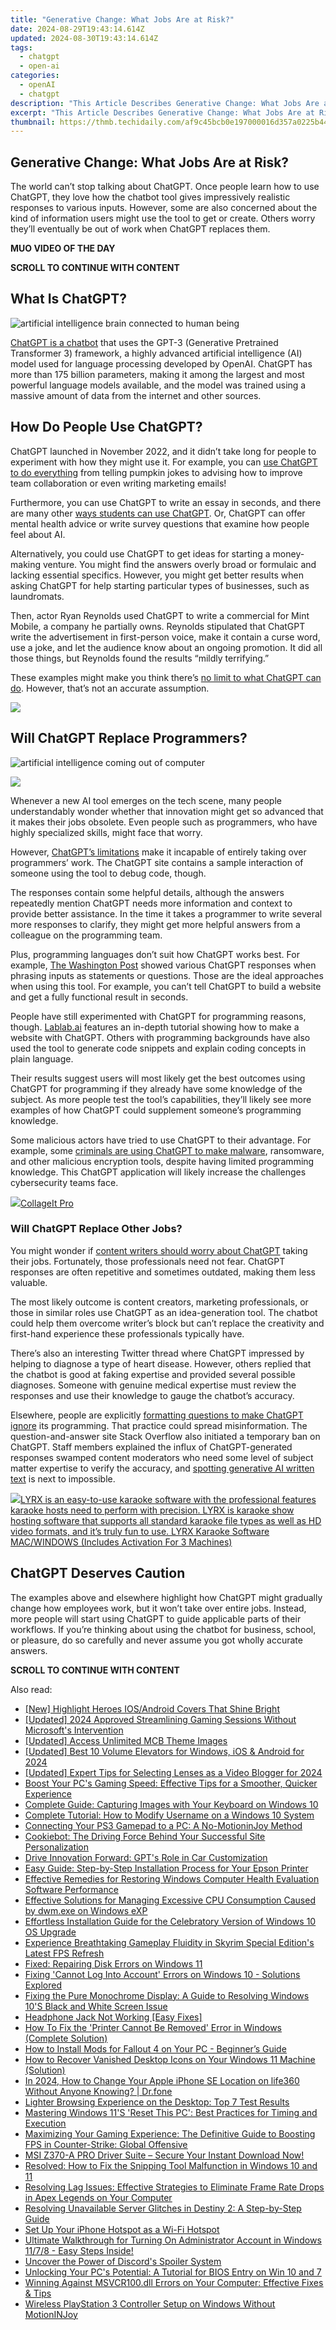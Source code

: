```yaml
---
title: "Generative Change: What Jobs Are at Risk?"
date: 2024-08-29T19:43:14.614Z
updated: 2024-08-30T19:43:14.614Z
tags:
  - chatgpt
  - open-ai
categories:
  - openAI
  - chatgpt
description: "This Article Describes Generative Change: What Jobs Are at Risk?"
excerpt: "This Article Describes Generative Change: What Jobs Are at Risk?"
thumbnail: https://thmb.techidaily.com/af9c45bcb0e197000016d357a0225b4459ab82775eecec8c840974260c0eb2b8.jpg
---
```


## Generative Change: What Jobs Are at Risk?

The world can’t stop talking about ChatGPT. Once people learn how to use ChatGPT, they love how the chatbot tool gives impressively realistic responses to various inputs. However, some are also concerned about the kind of information users might use the tool to get or create. Others worry they’ll eventually be out of work when ChatGPT replaces them.

**MUO VIDEO OF THE DAY**

**SCROLL TO CONTINUE WITH CONTENT**

## What Is ChatGPT?

![artificial intelligence brain connected to human being](https://static1.makeuseofimages.com/wordpress/wp-content/uploads/2023/02/artificial-intelligence-4389372_1920-1.jpg)

[ChatGPT is a chatbot](http://www.makeuseof.com/how-does-chatgpt-work/) that uses the GPT-3 (Generative Pretrained Transformer 3) framework, a highly advanced artificial intelligence (AI) model used for language processing developed by OpenAI. ChatGPT has more than 175 billion parameters, making it among the largest and most powerful language models available, and the model was trained using a massive amount of data from the internet and other sources.

## How Do People Use ChatGPT?

 ChatGPT launched in November 2022, and it didn’t take long for people to experiment with how they might use it. For example, you can [use ChatGPT to do everything](http://www.makeuseof.com/things-you-can-do-with-chatgpt/) from telling pumpkin jokes to advising how to improve team collaboration or even writing marketing emails!

 Furthermore, you can use ChatGPT to write an essay in seconds, and there are many other [ways students can use ChatGPT](https://www.makeuseof.com/how-students-use-chatgpt-in-school/). Or, ChatGPT can offer mental health advice or write survey questions that examine how people feel about AI.

 Alternatively, you could use ChatGPT to get ideas for starting a money-making venture. You might find the answers overly broad or formulaic and lacking essential specifics. However, you might get better results when asking ChatGPT for help starting particular types of businesses, such as laundromats.

 Then, actor Ryan Reynolds used ChatGPT to write a commercial for Mint Mobile, a company he partially owns. Reynolds stipulated that ChatGPT write the advertisement in first-person voice, make it contain a curse word, use a joke, and let the audience know about an ongoing promotion. It did all those things, but Reynolds found the results “mildly terrifying.”

 These examples might make you think there’s [no limit to what ChatGPT can do](https://www.makeuseof.com/openai-lost-control-chatgpt/). However, that’s not an accurate assumption.

<!-- affiliate ads begin -->
<a href="https://secure.2checkout.com/order/checkout.php?PRODS=3851655&QTY=1&AFFILIATE=108875&CART=1"><img src="http://www.aiseesoft.com/avangate/30p/banner.jpg" border="0"></a>
<!-- affiliate ads end -->
## Will ChatGPT Replace Programmers?

![artificial intelligence coming out of computer](https://static1.makeuseofimages.com/wordpress/wp-content/uploads/2023/02/artificial-intelligence-7215709_1280.png)

<!-- affiliate ads begin -->
<a href="https://secure.2checkout.com/order/checkout.php?PRODS=4620780&QTY=1&AFFILIATE=108875&CART=1"><img src="https://secure.avangate.com/images/merchant/07dd4d5a72f5740ef0f035f201951476/728__90banner.jpg" border="0"></a>
<!-- affiliate ads end -->
 Whenever a new AI tool emerges on the tech scene, many people understandably wonder whether that innovation might get so advanced that it makes their jobs obsolete. Even people such as programmers, who have highly specialized skills, might face that worry.

 However, [ChatGPT’s limitations](http://www.makeuseof.com/openai-chatgpt-biggest-probelms/) make it incapable of entirely taking over programmers’ work. The ChatGPT site contains a sample interaction of someone using the tool to debug code, though.

 The responses contain some helpful details, although the answers repeatedly mention ChatGPT needs more information and context to provide better assistance. In the time it takes a programmer to write several more responses to clarify, they might get more helpful answers from a colleague on the programming team.

 Plus, programming languages don’t suit how ChatGPT works best. For example, [The Washington Post](https://www.washingtonpost.com/opinions/interactive/2022/chatgpt-questions-predictions-ethics/) showed various ChatGPT responses when phrasing inputs as statements or questions. Those are the ideal approaches when using this tool. For example, you can’t tell ChatGPT to build a website and get a fully functional result in seconds.

 People have still experimented with ChatGPT for programming reasons, though. [Lablab.ai](https://lablab.ai/) features an in-depth tutorial showing how to make a website with ChatGPT. Others with programming backgrounds have also used the tool to generate code snippets and explain coding concepts in plain language.

 Their results suggest users will most likely get the best outcomes using ChatGPT for programming if they already have some knowledge of the subject. As more people test the tool’s capabilities, they’ll likely see more examples of how ChatGPT could supplement someone’s programming knowledge.

 Some malicious actors have tried to use ChatGPT to their advantage. For example, some [criminals are using ChatGPT to make malware](https://www.makeuseof.com/chatgpt-used-by-cybercriminals-to-write-malware/), ransomware, and other malicious encryption tools, despite having limited programming knowledge. This ChatGPT application will likely increase the challenges cybersecurity teams face.

<!-- affiliate ads begin -->
<a href="https://secure.2checkout.com/order/checkout.php?PRODS=4530091&QTY=1&AFFILIATE=108875&CART=1"><img src="https://www.pearlmountainsoft.com/n_img/product/cit_win/banScrn.jpg" border="0">CollageIt Pro</a>
<!-- affiliate ads end -->
### Will ChatGPT Replace Other Jobs?

 You might wonder if [content writers should worry about ChatGPT](http://www.makeuseof.com/why-chatgpt-wont-take-writing-job/) taking their jobs. Fortunately, those professionals need not fear. ChatGPT responses are often repetitive and sometimes outdated, making them less valuable.

 The most likely outcome is content creators, marketing professionals, or those in similar roles use ChatGPT as an idea-generation tool. The chatbot could help them overcome writer’s block but can’t replace the creativity and first-hand experience these professionals typically have.

 There’s also an interesting Twitter thread where ChatGPT impressed by helping to diagnose a type of heart disease. However, others replied that the chatbot is good at faking expertise and provided several possible diagnoses. Someone with genuine medical expertise must review the responses and use their knowledge to gauge the chatbot’s accuracy.

 Elsewhere, people are explicitly [formatting questions to make ChatGPT ignore](https://www.makeuseof.com/how-to-get-best-results-from-chatgpt/) its programming. That practice could spread misinformation. The question-and-answer site Stack Overflow also initiated a temporary ban on ChatGPT. Staff members explained the influx of ChatGPT-generated responses swamped content moderators who need some level of subject matter expertise to verify the accuracy, and [spotting generative AI written text](http://www.makeuseof.com/dangers-ai-writing-how-spot-ai-generated-text/) is next to impossible.

<!-- affiliate ads begin -->
<a href="https://shop.pcdj.com/order/checkout.php?PRODS=4698998&QTY=1&AFFILIATE=108875&CART=1"> <img src="https://secure.avangate.com/images/merchant/47f4b6321e9fd8e8f7326a6adc1a7c1e/products/MacBook_Pro_lyrx-withsinger-tv.png" border="0">LYRX is an easy-to-use karaoke software with the professional features karaoke hosts need to perform with precision. LYRX is karaoke show hosting software that supports all standard karaoke file types as well as HD video formats, and it’s truly fun to use. 
LYRX Karaoke Software MAC/WINDOWS (Includes Activation For 3 Machines)</a>
<!-- affiliate ads end -->
## ChatGPT Deserves Caution

 The examples above and elsewhere highlight how ChatGPT might gradually change how employees work, but it won’t take over entire jobs. Instead, more people will start using ChatGPT to guide applicable parts of their workflows. If you’re thinking about using the chatbot for business, school, or pleasure, do so carefully and never assume you got wholly accurate answers.

**SCROLL TO CONTINUE WITH CONTENT**


<ins class="adsbygoogle"
     style="display:block"
     data-ad-format="autorelaxed"
     data-ad-client="ca-pub-7571918770474297"
     data-ad-slot="1223367746"></ins>



<ins class="adsbygoogle"
     style="display:block"
     data-ad-client="ca-pub-7571918770474297"
     data-ad-slot="8358498916"
     data-ad-format="auto"
     data-full-width-responsive="true"></ins>

<span class="atpl-alsoreadstyle">Also read:</span>
<div><ul>
<li><a href="https://instagram-clips.techidaily.com/new-highlight-heroes-iosandroid-covers-that-shine-bright/"><u>[New] Highlight Heroes  IOS/Android Covers That Shine Bright</u></a></li>
<li><a href="https://screen-activity-recording.techidaily.com/updated-2024-approved-streamlining-gaming-sessions-without-microsofts-intervention/"><u>[Updated] 2024 Approved  Streamlining Gaming Sessions Without Microsoft's Intervention</u></a></li>
<li><a href="https://youtube-data.techidaily.com/ed-access-unlimited-mcb-theme-images/"><u>[Updated] Access Unlimited MCB Theme Images</u></a></li>
<li><a href="https://facebook-video-footage.techidaily.com/updated-best-10-volume-elevators-for-windows-ios-and-android-for-2024/"><u>[Updated] Best 10 Volume Elevators for Windows, iOS & Android for 2024</u></a></li>
<li><a href="https://facebook-video-share.techidaily.com/updated-expert-tips-for-selecting-lenses-as-a-video-blogger-for-2024/"><u>[Updated] Expert Tips for Selecting Lenses as a Video Blogger for 2024</u></a></li>
<li><a href="https://tech-savvy.techidaily.com/boost-your-pcs-gaming-speed-effective-tips-for-a-smoother-quicker-experience/"><u>Boost Your PC's Gaming Speed: Effective Tips for a Smoother, Quicker Experience</u></a></li>
<li><a href="https://tech-savvy.techidaily.com/complete-guide-capturing-images-with-your-keyboard-on-windows-10/"><u>Complete Guide: Capturing Images with Your Keyboard on Windows 10</u></a></li>
<li><a href="https://tech-savvy.techidaily.com/complete-tutorial-how-to-modify-username-on-a-windows-10-system/"><u>Complete Tutorial: How to Modify Username on a Windows 10 System</u></a></li>
<li><a href="https://tech-savvy.techidaily.com/connecting-your-ps3-gamepad-to-a-pc-a-no-motioninjoy-method/"><u>Connecting Your PS3 Gamepad to a PC: A No-MotioninJoy Method</u></a></li>
<li><a href="https://solve-helper.techidaily.com/cookiebot-the-driving-force-behind-your-successful-site-personalization/"><u>Cookiebot: The Driving Force Behind Your Successful Site Personalization</u></a></li>
<li><a href="https://tech-revival.techidaily.com/drive-innovation-forward-gpts-role-in-car-customization/"><u>Drive Innovation Forward: GPT's Role in Car Customization</u></a></li>
<li><a href="https://tech-savvy.techidaily.com/easy-guide-step-by-step-installation-process-for-your-epson-printer/"><u>Easy Guide: Step-by-Step Installation Process for Your Epson Printer</u></a></li>
<li><a href="https://tech-savvy.techidaily.com/effective-remedies-for-restoring-windows-computer-health-evaluation-software-performance/"><u>Effective Remedies for Restoring Windows Computer Health Evaluation Software Performance</u></a></li>
<li><a href="https://tech-savvy.techidaily.com/effective-solutions-for-managing-excessive-cpu-consumption-caused-by-dwmexe-on-windows-exp/"><u>Effective Solutions for Managing Excessive CPU Consumption Caused by dwm.exe on Windows eXP</u></a></li>
<li><a href="https://tech-savvy.techidaily.com/effortless-installation-guide-for-the-celebratory-version-of-windows-10-os-upgrade/"><u>Effortless Installation Guide for the Celebratory Version of Windows 10 OS Upgrade</u></a></li>
<li><a href="https://tech-savvy.techidaily.com/experience-breathtaking-gameplay-fluidity-in-skyrim-special-editions-latest-fps-refresh/"><u>Experience Breathtaking Gameplay Fluidity in Skyrim Special Edition's Latest FPS Refresh</u></a></li>
<li><a href="https://tech-savvy.techidaily.com/fixed-repairing-disk-errors-on-windows-11/"><u>Fixed: Repairing Disk Errors on Windows 11</u></a></li>
<li><a href="https://tech-savvy.techidaily.com/fixing-cannot-log-into-account-errors-on-windows-10-solutions-explored/"><u>Fixing 'Cannot Log Into Account' Errors on Windows 10 - Solutions Explored</u></a></li>
<li><a href="https://tech-savvy.techidaily.com/fixing-the-pure-monochrome-display-a-guide-to-resolving-windows-10s-black-and-white-screen-issue/"><u>Fixing the Pure Monochrome Display: A Guide to Resolving Windows 10'S Black and White Screen Issue</u></a></li>
<li><a href="https://tech-savvy.techidaily.com/headphone-jack-not-working-easy-fixes/"><u>Headphone Jack Not Working [Easy Fixes]</u></a></li>
<li><a href="https://tech-savvy.techidaily.com/how-to-fix-the-printer-cannot-be-removed-error-in-windows-complete-solution/"><u>How To Fix the 'Printer Cannot Be Removed' Error in Windows (Complete Solution)</u></a></li>
<li><a href="https://tech-savvy.techidaily.com/how-to-install-mods-for-fallout-4-on-your-pc-beginners-guide/"><u>How to Install Mods for Fallout 4 on Your PC - Beginner’s Guide</u></a></li>
<li><a href="https://tech-savvy.techidaily.com/how-to-recover-vanished-desktop-icons-on-your-windows-11-machine-solution/"><u>How to Recover Vanished Desktop Icons on Your Windows 11 Machine (Solution)</u></a></li>
<li><a href="https://location-social.techidaily.com/in-2024-how-to-change-your-apple-iphone-se-location-on-life360-without-anyone-knowing-drfone-by-drfone-virtual-ios/"><u>In 2024, How to Change Your Apple iPhone SE Location on life360 Without Anyone Knowing? | Dr.fone</u></a></li>
<li><a href="https://win11-tips.techidaily.com/lighter-browsing-experience-on-the-desktop-top-7-test-results/"><u>Lighter Browsing Experience on the Desktop: Top 7 Test Results</u></a></li>
<li><a href="https://tech-savvy.techidaily.com/mastering-windows-11s-reset-this-pc-best-practices-for-timing-and-execution/"><u>Mastering Windows 11'S 'Reset This PC': Best Practices for Timing and Execution</u></a></li>
<li><a href="https://tech-savvy.techidaily.com/maximizing-your-gaming-experience-the-definitive-guide-to-boosting-fps-in-counter-strike-global-offensive/"><u>Maximizing Your Gaming Experience: The Definitive Guide to Boosting FPS in Counter-Strike: Global Offensive</u></a></li>
<li><a href="https://hardware-help.techidaily.com/msi-z370-a-pro-driver-suite-secure-your-instant-download-now/"><u>MSI Z370-A PRO Driver Suite – Secure Your Instant Download Now!</u></a></li>
<li><a href="https://tech-savvy.techidaily.com/resolved-how-to-fix-the-snipping-tool-malfunction-in-windows-10-and-11/"><u>Resolved: How to Fix the Snipping Tool Malfunction in Windows 10 and 11</u></a></li>
<li><a href="https://tech-savvy.techidaily.com/resolving-lag-issues-effective-strategies-to-eliminate-frame-rate-drops-in-apex-legends-on-your-computer/"><u>Resolving Lag Issues: Effective Strategies to Eliminate Frame Rate Drops in Apex Legends on Your Computer</u></a></li>
<li><a href="https://common-error.techidaily.com/resolving-unavailable-server-glitches-in-destiny-2-a-step-by-step-guide/"><u>Resolving Unavailable Server Glitches in Destiny 2: A Step-by-Step Guide</u></a></li>
<li><a href="https://tech-savvy.techidaily.com/set-up-your-iphone-hotspot-as-a-wi-fi-hotspot/"><u>Set Up Your iPhone Hotspot as a Wi-Fi Hotspot</u></a></li>
<li><a href="https://tech-savvy.techidaily.com/ultimate-walkthrough-for-turning-on-administrator-account-in-windows-1178-easy-steps-inside/"><u>Ultimate Walkthrough for Turning On Administrator Account in Windows 11/7/8 - Easy Steps Inside!</u></a></li>
<li><a href="https://discord-videos.techidaily.com/uncover-the-power-of-discords-spoiler-system/"><u>Uncover the Power of Discord's Spoiler System</u></a></li>
<li><a href="https://tech-savvy.techidaily.com/unlocking-your-pcs-potential-a-tutorial-for-bios-entry-on-win-10-and-7/"><u>Unlocking Your PC's Potential: A Tutorial for BIOS Entry on Win 10 and 7</u></a></li>
<li><a href="https://tech-savvy.techidaily.com/winning-against-msvcr100dll-errors-on-your-computer-effective-fixes-and-tips/"><u>Winning Against MSVCR100.dll Errors on Your Computer: Effective Fixes & Tips</u></a></li>
<li><a href="https://tech-savvy.techidaily.com/wireless-playstation-3-controller-setup-on-windows-without-motioninjoy/"><u>Wireless PlayStation 3 Controller Setup on Windows Without MotionINJoy</u></a></li>
</ul></div>
